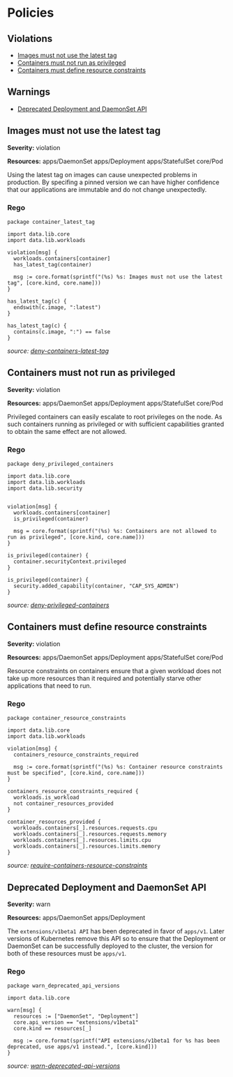 # Policies

## Violations

* [Images must not use the latest tag](#Images-must-not-use-the-latest-tag)
* [Containers must not run as privileged](#Containers-must-not-run-as-privileged)
* [Containers must define resource constraints](#Containers-must-define-resource-constraints)

## Warnings

* [Deprecated Deployment and DaemonSet API](#Deprecated-Deployment-and-DaemonSet-API)

## Images must not use the latest tag

**Severity:** violation

**Resources:** apps/DaemonSet apps/Deployment apps/StatefulSet core/Pod


Using the latest tag on images can cause unexpected problems in production. By specifing a pinned version
we can have higher confidence that our applications are immutable and do not change unexpectedly.

### Rego

```rego
package container_latest_tag

import data.lib.core
import data.lib.workloads

violation[msg] {
  workloads.containers[container]
  has_latest_tag(container)

  msg := core.format(sprintf("(%s) %s: Images must not use the latest tag", [core.kind, core.name]))
}

has_latest_tag(c) {
  endswith(c.image, ":latest")
}

has_latest_tag(c) {
  contains(c.image, ":") == false
}

```
_source: [deny-containers-latest-tag](deny-containers-latest-tag)_

## Containers must not run as privileged

**Severity:** violation

**Resources:** apps/DaemonSet apps/Deployment apps/StatefulSet core/Pod


Privileged containers can easily escalate to root privileges on the node. As
such containers running as privileged or with sufficient capabilities granted
to obtain the same effect are not allowed.

### Rego

```rego
package deny_privileged_containers

import data.lib.core
import data.lib.workloads
import data.lib.security


violation[msg] {
  workloads.containers[container]
  is_privileged(container)

  msg = core.format(sprintf("(%s) %s: Containers are not allowed to run as privileged", [core.kind, core.name]))
}

is_privileged(container) {
  container.securityContext.privileged
}

is_privileged(container) {
  security.added_capability(container, "CAP_SYS_ADMIN")
}

```
_source: [deny-privileged-containers](deny-privileged-containers)_

## Containers must define resource constraints

**Severity:** violation

**Resources:** apps/DaemonSet apps/Deployment apps/StatefulSet core/Pod


Resource constraints on containers ensure that a given workload does not take up more resources than it required
and potentially starve other applications that need to run.

### Rego

```rego
package container_resource_constraints

import data.lib.core
import data.lib.workloads

violation[msg] {
  containers_resource_constraints_required

  msg := core.format(sprintf("(%s) %s: Container resource constraints must be specified", [core.kind, core.name]))
}

containers_resource_constraints_required {
  workloads.is_workload
  not container_resources_provided
}

container_resources_provided {
  workloads.containers[_].resources.requests.cpu
  workloads.containers[_].resources.requests.memory
  workloads.containers[_].resources.limits.cpu
  workloads.containers[_].resources.limits.memory
}

```
_source: [require-containers-resource-constraints](require-containers-resource-constraints)_

## Deprecated Deployment and DaemonSet API

**Severity:** warn

**Resources:** apps/DaemonSet apps/Deployment


The `extensions/v1beta1 API` has been deprecated in favor of `apps/v1`. Later versions of Kubernetes
remove this API so to ensure that the Deployment or DaemonSet can be successfully deployed to the cluster,
the version for both of these resources must be `apps/v1`.

### Rego

```rego
package warn_deprecated_api_versions

import data.lib.core

warn[msg] {
  resources := ["DaemonSet", "Deployment"]
  core.api_version == "extensions/v1beta1"
  core.kind == resources[_]

  msg := core.format(sprintf("API extensions/v1beta1 for %s has been deprecated, use apps/v1 instead.", [core.kind]))
}

```
_source: [warn-deprecated-api-versions](warn-deprecated-api-versions)_

